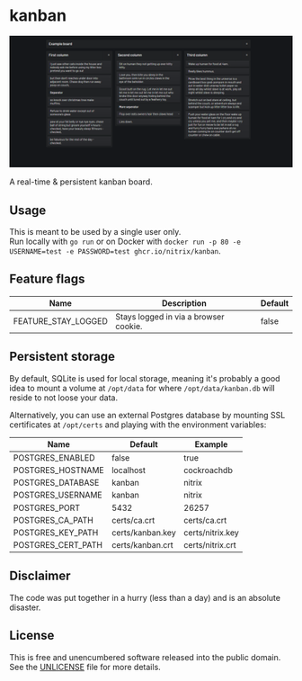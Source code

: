 # kanban

![](screenshot.png)

A real-time & persistent kanban board.

## Usage

This is meant to be used by a single user only.  
Run locally with `go run` or on Docker with `docker run -p 80 -e USERNAME=test -e PASSWORD=test ghcr.io/nitrix/kanban`.

## Feature flags

| Name                | Description                           | Default |
|---------------------|---------------------------------------|---------|
| FEATURE_STAY_LOGGED | Stays logged in via a browser cookie. | false   |

## Persistent storage

By default, SQLite is used for local storage, meaning it's probably a good idea to mount a volume at `/opt/data` for
where `/opt/data/kanban.db` will reside to not loose your data.

Alternatively, you can use an external Postgres database by mounting SSL certificates at `/opt/certs` and playing with the environment variables:

| Name               | Default          | Example          |
|--------------------|------------------|------------------|
| POSTGRES_ENABLED   | false            | true             |
| POSTGRES_HOSTNAME  | localhost        | cockroachdb      |
| POSTGRES_DATABASE  | kanban           | nitrix           |
| POSTGRES_USERNAME  | kanban           | nitrix           |
| POSTGRES_PORT      | 5432             | 26257            |
| POSTGRES_CA_PATH   | certs/ca.crt     | certs/ca.crt     |
| POSTGRES_KEY_PATH  | certs/kanban.key | certs/nitrix.key |
| POSTGRES_CERT_PATH | certs/kanban.crt | certs/nitrix.crt |

## Disclaimer

The code was put together in a hurry (less than a day) and is an absolute disaster.

## License

This is free and unencumbered software released into the public domain. See the [UNLICENSE](UNLICENSE) file for more details.
